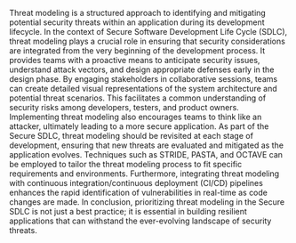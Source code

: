 Threat modeling is a structured approach to identifying and mitigating potential security threats within an application during its development lifecycle. In the context of Secure Software Development Life Cycle (SDLC), threat modeling plays a crucial role in ensuring that security considerations are integrated from the very beginning of the development process. It provides teams with a proactive means to anticipate security issues, understand attack vectors, and design appropriate defenses early in the design phase. By engaging stakeholders in collaborative sessions, teams can create detailed visual representations of the system architecture and potential threat scenarios. This facilitates a common understanding of security risks among developers, testers, and product owners. Implementing threat modeling also encourages teams to think like an attacker, ultimately leading to a more secure application. As part of the Secure SDLC, threat modeling should be revisited at each stage of development, ensuring that new threats are evaluated and mitigated as the application evolves. Techniques such as STRIDE, PASTA, and OCTAVE can be employed to tailor the threat modeling process to fit specific requirements and environments. Furthermore, integrating threat modeling with continuous integration/continuous deployment (CI/CD) pipelines enhances the rapid identification of vulnerabilities in real-time as code changes are made. In conclusion, prioritizing threat modeling in the Secure SDLC is not just a best practice; it is essential in building resilient applications that can withstand the ever-evolving landscape of security threats.